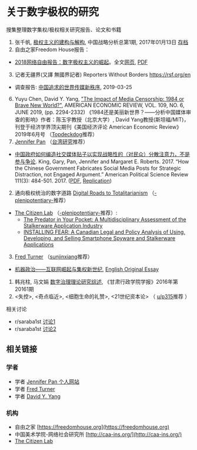 # 关于数字极权的研究
搜集整理数字集权/极权相关研究报告、论文和书籍

1. 张千帆, [极权主义的建构与解构](https://ipfs.ink/e/QmdRY16z6ZFrtHnDsJMBVukVta14Ri9Q4KNhUJ6SBGHQHa), 中国战略分析总第1期, 2017年01月13日 [存档](https://archive.ph/67VFR)
4. 自由之家Freedom House报告：
  * [2018网络自由报告：数字极权主义的崛起](https://freedomhouse.org/article/2018-freedom-on-the-net-press-release-simplified-chinese-digital-authoritarianism)。全文[网页](https://freedomhouse.org/report/freedom-net/freedom-net-2018/rise-digital-authoritarianism), [PDF](https://freedomhouse.org/sites/default/files/FOTN_2018_Final%20Booklet_11_1_2018.pdf)
3. 记者无疆界(又譯 無國界記者) Reporters Without Borders https://rsf.org/en
  * 调查报告: [中国追求的世界传媒新秩序](./cn_rapport_chine-web_final_3.pdf), 2019-03-25
6. Yuyu Chen, David Y. Yang, ["The Impact of Media Censorship: 1984 or Brave New World?"](https://site.stanford.edu/sites/g/files/sbiybj8706/f/3586-1984bravenewworld_draft.pdf), AMERICAN ECONOMIC REVIEW, VOL. 109, NO. 6, JUNE 2019, (pp. 2294-2332) 《1984还是美丽新世界？——分析中国媒体审查的影响》作者：陈玉宇教授（北京大学）, David Yang教授(斯坦福/MIT)，刊登于经济学界顶尖期刊《美国经济评论 American Economic Review》2019年6月号 （[Topdeckdog](https://www.reddit.com/user/Topdeckdog/)推荐）
7. [Jennifer Pan](http://jenpan.com) （[台湾研究](https://pincong.rocks/people/%E5%8F%B0%E6%B9%BE%E7%A0%94%E7%A9%B6)推荐）
  * [中国政府如何编造社交媒体贴子以实现战略性的（对民众）分散注意力，不是参与争论](https://archive.md/dZysi). King, Gary, Pan, Jennifer and Margaret E. Roberts. 2017. “How the Chinese Government Fabricates Social Media Posts for Strategic Distraction, not Engaged Argument.” American Political Science Review 111(3): 484-501. 2017. ([PDF](./50c.pdf), [Replication](https://dataverse.harvard.edu/dataset.xhtml?persistentId=doi:10.7910/DVN/QSZMPD))
2. 通向极权统治的数字道路 [Digital Roads to Totalitarianism](https://link.springer.com/chapter/10.1007/978-3-030-00813-0_7) （[-plenipotentiary-](https://www.reddit.com/user/-plenipotentiary-/)推荐）
* [The Citizen Lab](https://citizenlab.ca/) （[-plenipotentiary-](https://www.reddit.com/user/-plenipotentiary-/)推荐）:
    * [The Predator in Your Pocket: A Multidisciplinary Assessment of the Stalkerware Application Industry](https://citizenlab.ca/docs/stalkerware-holistic.pdf)
    * [INSTALLING FEAR: A Canadian Legal and Policy Analysis of Using, Developing, and Selling Smartphone Spyware and Stalkerware Applications](https://citizenlab.ca/docs/stalkerware-legal.pdf)
3. [Fred Turner](http://fredturner.stanford.edu/) （[sunjinxiang](https://www.reddit.com/user/sunjinxiang/)推荐）
  * [机器政治——互联网崛起与集权新世纪](http://caa-ins.org/archives/3665), [English Original Essay](http://fredturner.stanford.edu/wp-content/uploads/Turner-Machine-Politics-Harpers-Magazine-2019-01.pdf)
1. 韩兆柱, 马文娟 [数字治理理论研究综述](https://ipfs.ink/e/QmUF36rg9iH71LSf2jsi8P1YH8cN5zxZxMSzAagBzV3WhR), 《甘肃行政学院学报》2016年第20161期
2. <失控>, <奇点临近>, <细胞生命的礼赞>, <21世纪资本论> （ [u/p315](https://www.reddit.com/user/p315/)推荐 ）

相关讨论
* r/saraba1st [讨论1](https://old.reddit.com/r/saraba1st/comments/c0f1c4/%E6%9C%89%E6%B2%A1%E6%9C%89%E5%95%A5%E5%85%B3%E4%BA%8E%E6%8A%80%E6%9C%AF%E9%9B%86%E6%9D%83%E7%9A%84%E7%90%86%E8%AE%BA%E7%A0%94%E7%A9%B6/)
* r/saraba1st [讨论2](https://old.reddit.com/r/saraba1st/comments/bwko9v/1984%E8%BF%98%E6%98%AF%E7%BE%8E%E4%B8%BD%E6%96%B0%E4%B8%96%E7%95%8C%E5%88%86%E6%9E%90%E4%B8%AD%E5%9B%BD%E5%AA%92%E4%BD%93%E5%AE%A1%E6%9F%A5%E7%9A%84%E5%BD%B1%E5%93%8D%E4%BD%9C%E8%80%85%E9%99%88%E7%8E%89%E5%AE%87%E6%95%99%E6%8E%88%E5%8C%97%E4%BA%AC%E5%A4%A7%E5%AD%A6_david/)

## 相关链接

### 学者
* 学者 [Jennifer Pan 个人网站](http://jenpan.com)
* 学者 [Fred Turner](http://fredturner.stanford.edu/)
* 学者 [David Y. Yang](http://davidyyang.com/)

### 机构
* 自由之家 [https://freedomhouse.org](https://freedomhouse.org)
* 中国美术学院-网络社会研究所 [http://caa-ins.org/](http://caa-ins.org/)
* [The Citizen Lab](https://citizenlab.ca/)


<script>var clicky_site_ids = clicky_site_ids || []; clicky_site_ids.push(101186330);</script>
<script async src="//static.getclicky.com/js"></script>
<noscript><p><img alt="Clicky" width="1" height="1" src="//in.getclicky.com/101186330ns.gif" /></p></noscript>
